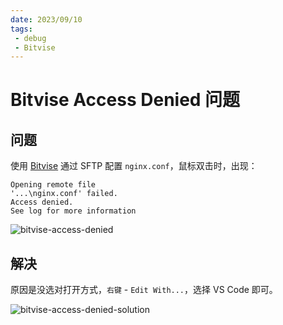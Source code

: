```yaml
---
date: 2023/09/10
tags: 
 - debug
 - Bitvise
---
```


# Bitvise Access Denied 问题

## 问题

使用 [Bitvise](https://www.bitvise.com/) 通过 SFTP 配置 `nginx.conf`，鼠标双击时，出现：

```
Opening remote file
'...\nginx.conf' failed.
Access denied.
See log for more information
```

![bitvise-access-denied](https://cdn.tangjiayan.com/notes/common/bitvise-access-denied.png)

## 解决

原因是没选对打开方式，`右键` - `Edit With...`，选择 VS Code 即可。

![bitvise-access-denied-solution](https://cdn.tangjiayan.com/notes/common/bitvise-access-denied-solution.png)
